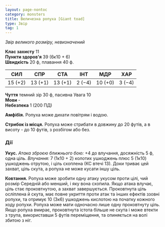 ```yaml
---
layout: page-nontoc
category: monsters
title: Величезна ропуха [Giant toad]
type: Звір
tag: 1
---
```


_Звір великого розміру, невизначений_

**Клас захисту** 11    
**Пункти здоров'я** 39 (6к10 + 6)    
**Швидкість** 20 ф, плавання 40 ф.

| СИЛ     | СПР     | СТА     | ІНТ    | МДР     | ХАР    |
| ------- | ------- | ------- | ------ | ------- | ------ |
| 15 (+2) | 13 (+1) | 13 (+1) | 2 (−4) | 10 (+0) | 3 (−4) |

**Чуття** темний зір 30 ф, пасивна Увага 10    
**Мови** -    
**Небезпека** 1 (200 ПД)

**Амфібія.** Ропуха може дихати повітрям і водою.    

**Стрибок із місця.** Ропуха може стрибати в довжину до 20 футів, а в висоту - до 10 футів, з розбігом або без.

### Дії
**Укус.** _Атака зброєю ближнього бою:_ +4 до влучання, досяжність 5 ф, одна ціль. _Влучання:_ 7 (1к10 + 2) колотих ушкоджень плюс 5 (1к10) ушкоджень отрутою, і ціль схоплена (КС втечі 13). Доки триває цей захват, ціль скута, а ропуха не може кусати іншу ціль.    

**Ковтання.** Ропуха може зробити одну атаку укусом проти цілі, чий розмір Середній або менший, і яку вона схопила. Якщо атака влучає, ціль стає проковтнутою, а захват завершується. Проковтнута ціль осліплена й скута, має повне укриття проти атак та інших ефектів ззовні ропухи, та отримує 10 (3к6) ушкоджень кислотою на початку кожного ходу ропухи. Ропуха може мати одночасно лише одну проковтнуту ціль. Якщо ропуха вмирає, проковтнута істота більше не скута і може втекти з трупа, використавши 5 футів переміщення, та опиняється на волі збитою з ніг. 
